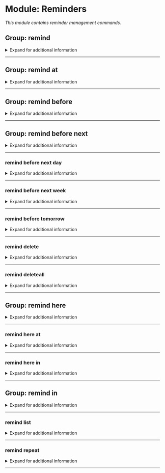 # Module: Reminders
*This module contains reminder management commands.*


## Group: remind
<details><summary markdown='span'>Expand for additional information</summary><p>

*Manage reminders. Group call registers a new reminder after a specified timespan or lists registered reminders in the selected channel or DM.*


**Aliases:**
`reminders, reminder, todo, todolist, note`

**Overload 4:**
- \[`time span`\]: *Timespan until reminder*
- \[`channel`\]: *Channel when to send the reminder*
- \[`string...`\]: *Reminder contents*

**Overload 3:**
- \[`channel`\]: *Channel when to send the reminder*
- \[`time span`\]: *Timespan until reminder*
- \[`string...`\]: *Reminder contents*

**Overload 2:**
- \[`time span`\]: *Timespan until reminder*
- \[`string...`\]: *Reminder contents*

**Overload 1:**
- \[`channel`\]: *Channel to list*

**Overload 0:**

*No arguments.*

**Examples:**

```xml
!remind
!remind 1d Some important announcement!
!remind 1d #my-text-channel Some important announcement!
```
</p></details>

---

## Group: remind at
<details><summary markdown='span'>Expand for additional information</summary><p>

*Sends a reminder at the exact specified date and time. Specified date and/or time is relative to guild timezone setting, or UTC time if the command is invoked in DM.*


**Aliases:**
`when, @`

**Overload 2:**
- \[`date and time`\]: *Localized due date*
- \[`channel`\]: *Channel when to send the reminder*
- \[`string...`\]: *Reminder contents*

**Overload 1:**
- \[`channel`\]: *Channel when to send the reminder*
- \[`date and time`\]: *Localized due date*
- \[`string...`\]: *Reminder contents*

**Overload 0:**
- \[`date and time`\]: *Localized due date*
- \[`string...`\]: *Reminder contents*

**Examples:**

```xml
!remind at 11-10-2020 11:00:03 Some important announcement!
!remind at 11-10-2020 11:00:03 #my-text-channel Some important announcement!
```
</p></details>

---

## Group: remind before
<details><summary markdown='span'>Expand for additional information</summary><p>

*Lists all reminders before specified absolute or relative point in time.*


**Aliases:**
`due, b`

**Overload 1:**
- \[`date and time`\]: *Localized due date*
- (optional) \[`channel`\]: *Channel to list* (def: `None`)

**Overload 0:**
- \[`time span`\]: *Localized due time*
- (optional) \[`channel`\]: *Channel to list* (def: `None`)

**Examples:**

```xml
!remind before 11-10-2020 11:00:03
!remind before 10s
!remind before 11-10-2020 11:00:03 #my-text-channel
```
</p></details>

---

## Group: remind before next
<details><summary markdown='span'>Expand for additional information</summary><p>

*Lists all reminders due to given day of week.*


**Aliases:**
`nxt, n`

**Overload 0:**
- \[`DayOfWeek`\]: *Day of week*
- (optional) \[`channel`\]: *Channel to list* (def: `None`)

**Examples:**

```xml
!remind before next Tuesday
!remind before next Tuesday #my-text-channel
```
</p></details>

---

### remind before next day
<details><summary markdown='span'>Expand for additional information</summary><p>

*Lists all reminders due to tomorrow.*


**Aliases:**
`d`

**Overload 0:**
- (optional) \[`channel`\]: *Channel to list* (def: `None`)

**Examples:**

```xml
!remind before next day
!remind before next day #my-text-channel
```
</p></details>

---

### remind before next week
<details><summary markdown='span'>Expand for additional information</summary><p>

*Lists all reminders due to next week.*


**Aliases:**
`w`

**Overload 0:**
- (optional) \[`channel`\]: *Channel to list* (def: `None`)

**Examples:**

```xml
!remind before next week
!remind before next week #my-text-channel
```
</p></details>

---

### remind before tomorrow
<details><summary markdown='span'>Expand for additional information</summary><p>

*Lists all reminders due to tomorrow.*


**Aliases:**
`tmrw, t, tomo`

**Overload 0:**
- (optional) \[`channel`\]: *Channel to list* (def: `None`)

**Examples:**

```xml
!remind before tomorrow
!remind before tomorrow #my-text-channel
```
</p></details>

---

### remind delete
<details><summary markdown='span'>Expand for additional information</summary><p>

*Deletes reminders via ID.*


**Aliases:**
`-, remove, rm, del, -=, >, >>, unschedule`

**Overload 1:**
- \[`channel`\]: *Channel whose reminders to remove*
- \[`int...`\]: *ID(s)*

**Overload 0:**
- \[`int...`\]: *ID(s)*

**Examples:**

```xml
!remind delete 12345
```
</p></details>

---

### remind deleteall
<details><summary markdown='span'>Expand for additional information</summary><p>

*Deletes all reminders in a given channel or your personal reminders if the channel is not specified.*


**Aliases:**
`removeall, rmrf, rma, clearall, clear, delall, da, cl, -a, --, >>>`

**Overload 1:**
- \[`channel`\]: *Channel whose reminders to remove*

**Overload 0:**

*No arguments.*

**Examples:**

```xml
!remind deleteall
!remind deleteall #my-text-channel
```
</p></details>

---

## Group: remind here
<details><summary markdown='span'>Expand for additional information</summary><p>

*Sends a reminder in the current channel after the specified timespan.*

**Guild only.**


**Aliases:**
`reminders, reminder, todo, todolist, note`

**Overload 1:**
- \[`time span`\]: *Timespan until reminder*
- \[`string...`\]: *Reminder contents*

**Overload 0:**

*No arguments.*

**Examples:**

```xml
!remind here 1d Some important announcement!
```
</p></details>

---

### remind here at
<details><summary markdown='span'>Expand for additional information</summary><p>

*Sends a reminder in the current channel at the exact specified date and time. Specified date and/or time is relative to guild timezone setting, or UTC time if the command is invoked in DM.*

**Guild only.**


**Overload 0:**
- \[`date and time`\]: *Localized due date*
- \[`string...`\]: *Reminder contents*

**Examples:**

```xml
!remind here at 11-10-2020 11:00:03 Some important announcement!
```
</p></details>

---

### remind here in
<details><summary markdown='span'>Expand for additional information</summary><p>

*Sends a reminder in the current channel after the specified timespan.*

**Guild only.**


**Overload 0:**
- \[`time span`\]: *Timespan until reminder*
- \[`string...`\]: *Reminder contents*

**Examples:**

```xml
!remind here in 1d Some important announcement!
```
</p></details>

---

## Group: remind in
<details><summary markdown='span'>Expand for additional information</summary><p>

*Sends a reminder in the specified channel after the specified timespan.*


**Aliases:**
`reminders, reminder, todo, todolist, note`

**Overload 2:**
- \[`time span`\]: *Timespan until reminder*
- \[`channel`\]: *Channel when to send the reminder*
- \[`string...`\]: *Reminder contents*

**Overload 1:**
- \[`channel`\]: *Channel when to send the reminder*
- \[`time span`\]: *Timespan until reminder*
- \[`string...`\]: *Reminder contents*

**Overload 0:**
- \[`time span`\]: *Timespan until reminder*
- \[`string...`\]: *Reminder contents*

**Examples:**

```xml
!remind in 1d Some important announcement!
!remind in 1d #my-text-channel Some important announcement!
```
</p></details>

---

### remind list
<details><summary markdown='span'>Expand for additional information</summary><p>

*Lists all active personal reminders or channel reminders.*


**Aliases:**
`print, show, view, ls, l, p`

**Overload 1:**
- \[`channel`\]: *Channel to list*

**Overload 0:**

*No arguments.*

**Examples:**

```xml
!remind list
!remind list #my-text-channel
```
</p></details>

---

### remind repeat
<details><summary markdown='span'>Expand for additional information</summary><p>

*Registers a repeating reminder.*


**Aliases:**
`newrep, +r, ar, +=r, <r, <<r`

**Overload 2:**
- \[`time span`\]: *Localized due date*
- \[`channel`\]: *Channel when to send the reminder*
- \[`string...`\]: *Reminder contents*

**Overload 1:**
- \[`channel`\]: *Channel when to send the reminder*
- \[`time span`\]: *Localized due date*
- \[`string...`\]: *Reminder contents*

**Overload 0:**
- \[`time span`\]: *Localized due date*
- \[`string...`\]: *Reminder contents*

**Examples:**

```xml
!remind repeat
!remind repeat 1d Some important announcement!
!remind repeat 1d #my-text-channel Some important announcement!
```
</p></details>

---

